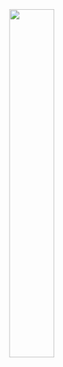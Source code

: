 
<div>
  <img src = "https://github-readme-stats.vercel.app/api/top-langs/?username=tahsinhasib&show_icons=true&theme=vue-dark&count_private=true&hide_border=true&layout=donut&langs_count=20&hide_title=true&disable_animations=false" width="40%">
</div>

